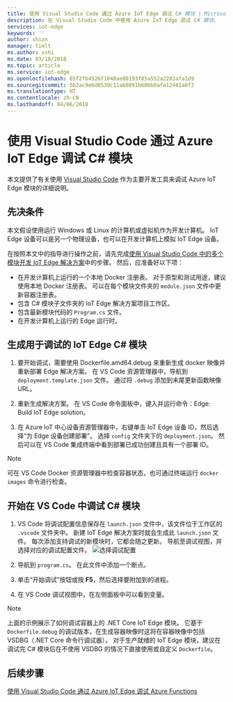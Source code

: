 ```yaml
---
title: 使用 Visual Studio Code 通过 Azure IoT Edge 调试 C# 模块 | Microsoft Docs
description: 在 Visual Studio Code 中使用 Azure IoT Edge 调试 C# 模块。
services: iot-edge
keywords: ''
author: shizn
manager: timlt
ms.author: xshi
ms.date: 03/18/2018
ms.topic: article
ms.service: iot-edge
ms.openlocfilehash: 65f2fb4526f1048ae88193f85a552a2202afa1d9
ms.sourcegitcommit: 5b2ac9e6d8539c11ab0891b686b8afa12441a8f3
ms.translationtype: HT
ms.contentlocale: zh-CN
ms.lasthandoff: 04/06/2018
---
```

# <a name="use-visual-studio-code-to-debug-a-c-module-with-azure-iot-edge"></a>使用 Visual Studio Code 通过 Azure IoT Edge 调试 C# 模块
本文提供了有关使用 [Visual Studio Code](https://code.visualstudio.com/) 作为主要开发工具来调试 Azure IoT Edge 模块的详细说明。

## <a name="prerequisites"></a>先决条件
本文假设使用运行 Windows 或 Linux 的计算机或虚拟机作为开发计算机。 IoT Edge 设备可以是另一个物理设备，也可以在开发计算机上模拟 IoT Edge 设备。

在按照本文中的指导进行操作之前，请先完成[使用 Visual Studio Code 中的多个模块开发 IoT Edge 解决方案](tutorial-multiple-modules-in-vscode.md)中的步骤。 然后，应准备好以下项：
- 在开发计算机上运行的一个本地 Docker 注册表。 对于原型和测试用途，建议使用本地 Docker 注册表。 可以在每个模块文件夹的 `module.json` 文件中更新容器注册表。
- 包含 C# 模块子文件夹的 IoT Edge 解决方案项目工作区。
- 包含最新模块代码的 `Program.cs` 文件。
- 在开发计算机上运行的 Edge 运行时。

## <a name="build-your-iot-edge-c-module-for-debugging"></a>生成用于调试的 IoT Edge C# 模块
1. 要开始调试，需要使用 Dockerfile.amd64.debug 来重新生成 docker 映像并重新部署 Edge 解决方案。 在 VS Code 资源管理器中，导航到 `deployment.template.json` 文件。 通过将 `.debug` 添加到末尾更新函数映像 URL。

2. 重新生成解决方案。 在 VS Code 命令面板中，键入并运行命令：Edge: Build IoT Edge solution。

3. 在 Azure IoT 中心设备资源管理器中，右键单击 IoT Edge 设备 ID，然后选择“为 Edge 设备创建部署”。 选择 `config` 文件夹下的 `deployment.json`。 然后可以在 VS Code 集成终端中看到部署已成功创建且具有一个部署 ID。

> [!NOTE]
> 可在 VS Code Docker 资源管理器中检查容器状态，也可通过终端运行 `docker images` 命令进行检查。

## <a name="start-debugging-c-module-in-vs-code"></a>开始在 VS Code 中调试 C# 模块
1. VS Code 将调试配置信息保存在 `launch.json` 文件中，该文件位于工作区的 `.vscode` 文件夹中。 新建 IoT Edge 解决方案时就会生成此 `launch.json` 文件。 每次添加支持调试的新模块时，它都会随之更新。 导航至调试视图，并选择对应的调试配置文件。
    ![选择调试配置](./media/how-to-debug-csharp-function/select-debug-configuration.jpg)

2. 导航到 `program.cs`。 在此文件中添加一个断点。

3. 单击“开始调试”按钮或按 **F5**，然后选择要附加到的进程。

4. 在 VS Code 调试视图中，在左侧面板中可以看到变量。 

> [!NOTE]
> 上面的示例展示了如何调试容器上的 .NET Core IoT Edge 模块。 它基于 `Dockerfile.debug` 的调试版本，在生成容器映像时这将在容器映像中包括 VSDBG（.NET Core 命令行调试器）。 对于生产就绪的 IoT Edge 模块，建议在调试完 C# 模块后在不使用 VSDBG 的情况下直接使用或自定义 `Dockerfile`。

## <a name="next-steps"></a>后续步骤

[使用 Visual Studio Code 通过 Azure IoT Edge 调试 Azure Functions](how-to-vscode-debug-azure-function.md)

